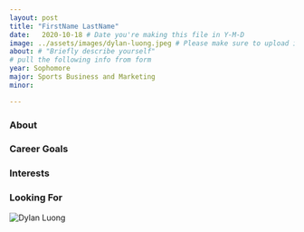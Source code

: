 ```yaml
---
layout: post
title: "FirstName LastName"
date:   2020-10-18 # Date you're making this file in Y-M-D
image: ../assets/images/dylan-luong.jpeg # Please make sure to upload image in /assets/images/fname-lastname.ext format 
about: # "Briefly describe yourself"
# pull the following info from form
year: Sophomore 
major: Sports Business and Marketing  
minor:

---
```


### About

### Career Goals

### Interests

### Looking For

<div class="text-center my-5">
    <img src="{{ "assets/images/dylan-luong.jpeg" | absolute_url }}" alt="Dylan Luong" class="rounded post-img" />
</div>